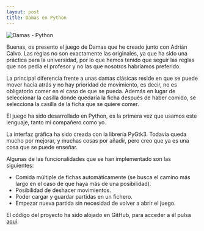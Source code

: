 ```yaml
---
layout: post
title: Damas en Python
---
```


<img src="http://i59.tinypic.com/2u7my6r.png" alt="Damas - Python">

Buenas, os presento el juego de Damas que he creado junto con Adrián Calvo. Las reglas no son exactamente las originales, ya que ha sido una práctica para la universidad, por lo que hemos tenido que seguir las reglas que nos pedía el profesor y no las que nosotros habríamos preferido.

La principal diferencia frente a unas damas clásicas reside en que se puede mover hacia atrás y no hay prioridad de movimiento, es decir, no es obligatorio comer en el caso de que se pueda. Además en lugar de seleccionar la casilla donde quedaría la ficha después de haber comido, se selecciona la casilla de la ficha que se quiere comer.

El juego ha sido desarrollado en Python, es la primera vez que usamos este lenguaje, tanto mi compañero como yo.

La interfaz gráfica ha sido creada con la librería PyGtk3. Todavía queda mucho por mejorar, y muchas cosas por añadir, pero creo que ya es una cosa que se puede enseñar.

Algunas de las funcionalidades que se han implementado son las siguientes:

* Comida múltiple de fichas automáticamente (se busca el camino más largo en el caso de que haya más de una posibilidad).
* Posibilidad de deshacer movimientos.
* Poder cargar y guardar partidas en un fichero.
* Empezar nueva partida sin necesidad de volver a abrir el juego.

El código del proyecto ha sido alojado en GitHub, para acceder a él pulsa <a href="https://href.li/?https://github.com/AdriSergio/DamasPyhonGtk3">aquí</a>.
